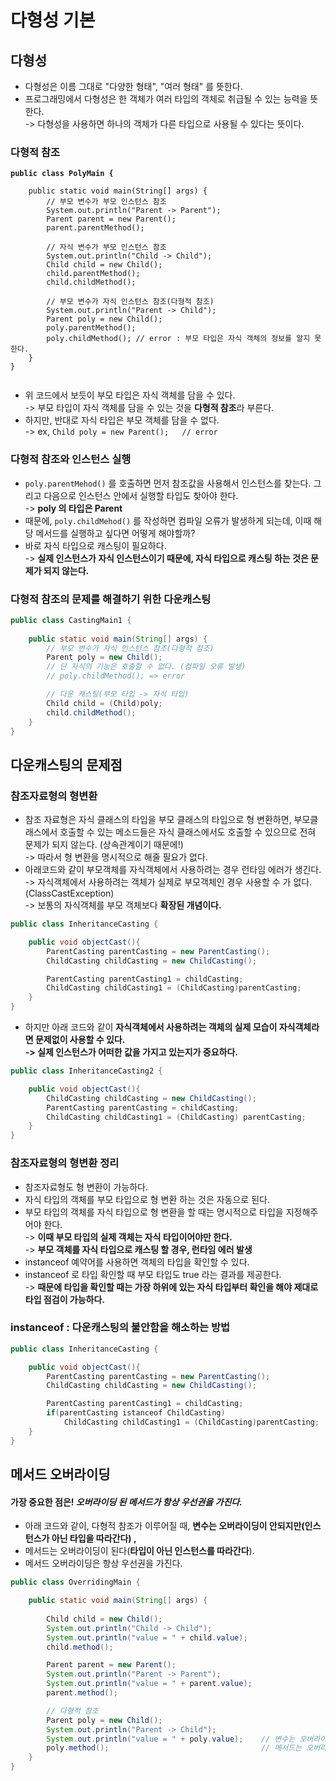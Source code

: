 # 다형성 기본

## 다형성&#x20;

* 다형성은 이름 그대로 "다양한 형태", "여러 형태" 를 뜻한다.&#x20;
* 프로그래밍에서 다형성은 한 객체가 여러 타입의 객체로 취급될 수 있는 능력을 뜻한다. \
  \-> 다형성을 사용하면 하나의 객체가 다른 타입으로 사용될 수 있다는 뜻이다.

### 다형적 참조

<pre class="language-java"><code class="lang-java"><strong>public class PolyMain {
</strong><strong>
</strong>    public static void main(String[] args) {
        // 부모 변수가 부모 인스턴스 참조
        System.out.println("Parent -> Parent");
        Parent parent = new Parent();
        parent.parentMethod();

        // 자식 변수가 부모 인스턴스 참조
        System.out.println("Child -> Child");
        Child child = new Child();
        child.parentMethod();
        child.childMethod();

        // 부모 변수가 자식 인스턴스 참조(다형적 참조)
        System.out.println("Parent -> Child");
        Parent poly = new Child();
        poly.parentMethod();
        poly.childMethod(); // error : 부모 타입은 자식 객체의 정보를 알지 못한다.
    }
}

</code></pre>

* 위 코드에서 보듯이 부모 타입은 자식 객체를 담을 수 있다. \
  \-> 부모 타입이 자식 객체를 담을 수 있는 것을 **다형적 참조**라 부른다.&#x20;
* 하지만, 반대로 자식 타입은 부모 객체를 담을 수 없다.\
  \-> ex, `Child poly = new Parent();   // error`

### 다형적 참조와 인스턴스 실행&#x20;

* `poly.parentMehod()` 를 호출하면 먼저 참조값을 사용해서 인스턴스를 찾는다. 그리고 다음으로 인스턴스 안에서 실행할 타입도 찾아야 한다. \
  \-> **poly 의 타입은 Parent**
* 때문에, `poly.childMehod()` 를 작성하면 컴파일 오류가 발생하게 되는데, 이때 해당 메서드를 실행하고 싶다면 어떻게 해야할까?&#x20;
* 바로 자식 타입으로 캐스팅이 필요하다. \
  \-> **실제 인스턴스가 자식 인스턴스이기 때문에, 자식 타입으로 캐스팅 하는 것은 문제가 되지 않는다.**&#x20;

### 다형적 참조의 문제를 해결하기 위한 다운캐스팅&#x20;

```java
public class CastingMain1 {
 
    public static void main(String[] args) {
        // 부모 변수가 자식 인스턴스 참조(다형적 참조)
        Parent poly = new Child();
        // 단 자식의 기능은 호출할 수 없다. (컴파일 오류 발생)
        // poly.childMethod(); => error

        // 다운 캐스팅(부모 타입 -> 자식 타입)
        Child child = (Child)poly;
        child.childMethod();
    }
}

```

## 다운캐스팅의 문제점

### 참조자료형의 형변환

* 참조 자료형은 자식 클래스의 타입을 부모 클래스의 타입으로 형 변환하면, 부모클래스에서 호출할 수 있는 메소드들은 자식 클래스에서도 호출할 수 있으므로 전혀 문제가 되지 않는다. (상속관계이기 때문에!)\
  \-> 따라서 형 변환을 명시적으로 해줄 필요가 없다.
* 아래코드와 같이 부모객체를 자식객체에서 사용하려는 경우 런타임 에러가 생긴다.\
  \-> 자식객체에서 사용하려는 객체가 실제로 부모객체인 경우 사용할 수 가 없다.(ClassCastException)\
  \-> 보통의 자식객체를 부모 객체보다 **확장된 개념이다.**

```java
public class InheritanceCasting {

    public void objectCast(){
        ParentCasting parentCasting = new ParentCasting();
        ChildCasting childCasting = new ChildCasting();

        ParentCasting parentCasting1 = childCasting;
        ChildCasting childCasting1 = (ChildCasting)parentCasting;
    }
}
```

* 하지만 아래 코드와 같이 **자식객체에서 사용하려는 객체의 실제 모습이 자식객체라면 문제없이 사용할 수 있다.**\
  **-> 실제 인스턴스가 어떠한 값을 가지고 있는지가 중요하다.**

```java
public class InheritanceCasting2 {

    public void objectCast(){
        ChildCasting childCasting = new ChildCasting();
        ParentCasting parentCasting = childCasting;
        ChildCasting childCasting1 = (ChildCasting) parentCasting;
    }
}
```

### 참조자료형의 형변환 정리

* 참조자료형도 형 변환이 가능하다.
* 자식 타입의 객체를 부모 타입으로 형 변환 하는 것은 자동으로 된다.
* 부모 타입의 객체를 자식 타입으로 형 변환을 할 때는 명시적으로 타입을 지정해주어야 한다.\
  \-> **이때 부모 타입의 실제 객체는 자식 타입이어야만 한다.**\
  \-> **부모 객체를 자식 타입으로 캐스팅 할 경우, 런타임 에러 발생**
* instanceof 예약어를 사용하면 객체의 타입을 확인할 수 있다.
* instanceof 로 타입 확인할 때 부모 타입도 true 라는 결과를 제공한다.\
  \-> **때문에 타입을 확인할 때는 가장 하위에 있는 자식 타입부터 확인을 해야 제대로 타입 점검이 가능하다.**

### instanceof : 다운캐스팅의 불안함을 해소하는 방법 &#x20;

```java
public class InheritanceCasting {

    public void objectCast(){
        ParentCasting parentCasting = new ParentCasting();
        ChildCasting childCasting = new ChildCasting();

        ParentCasting parentCasting1 = childCasting;
        if(parentCasting istanceof ChildCasting)
            ChildCasting childCasting1 = (ChildCasting)parentCasting;
    }
}
```

## 메서드 오버라이딩&#x20;

#### 가장 중요한 점은! _오버라이딩 된 메서드가 항상 우선권을 가진다._&#x20;

* 아래 코드와 같이, 다형적 참조가 이루어질 때, **변수는 오버라이딩이 안되지만(인스턴스가 아닌 타입을 따라간다) ,**
* 메서드는 오버라이딩이 된다(**타입이 아닌 인스턴스를 따라간다**).&#x20;
* 메서드 오버라이딩은 항상 우선권을 가진다.

```java
public class OverridingMain {

    public static void main(String[] args) {
    
        Child child = new Child();
        System.out.println("Child -> Child");
        System.out.println("value = " + child.value);
        child.method();

        Parent parent = new Parent();
        System.out.println("Parent -> Parent");
        System.out.println("value = " + parent.value);
        parent.method();

        // 다형적 참조
        Parent poly = new Child();
        System.out.println("Parent -> Child");
        System.out.println("value = " + poly.value);    // 변수는 오버라이딩 X
        poly.method();                                  // 메서드는 오버라이딩 O
    }
}

```
